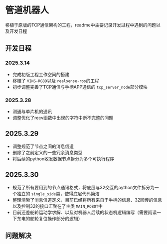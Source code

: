 # 管道机器人

移植于原版的TCP通信架构的工程，readme中主要记录开发过程中遇到的问题以及开发日程

## 开发日程

### 2025.3.14

- 完成初版工程工作空间的搭建
- 移植了 `VINS-RGBD`以及 `realsense-ros`的工程
- 初步调整完善了TCP通信与手柄APP通信的 `tcp_server_node`部分模块

### 2025.3.28

- 测通与单片机的通讯
- 调整优化了recv函数中出现的字符中断不完整的问题

## 2025.3.29

- 调整规范了节点之间的消息信道
- 删除了之前定义的一些冗余消息类型
- 将后续的python收发数据节点拆分为多个可执行程序

## 2025.3.30

- 规范了所有要用到的节点通讯格式，将底层与32交互的python文件拆分为一个独立的 `single_side`类，使得底层代码简洁
- 整理清晰了消息信道定义，目前已经将所有来自于手柄的信息、32回传的信息以及控制32的接口汇聚在了主类 `MAIN_ROBOT`中
- 目前还差舵轮运动学求解、以及对机器人后续的状态机逻辑编写（需要阅读一下东电的舵轮复位操作部分的逻辑）

## 问题解决
